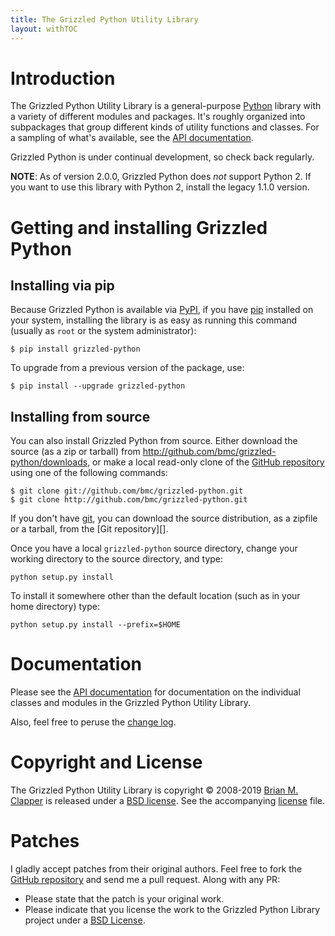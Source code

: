 ```yaml
---
title: The Grizzled Python Utility Library
layout: withTOC
---
```


# Introduction

The Grizzled Python Utility Library is a general-purpose [Python][] library
with a variety of different modules and packages. It's roughly organized
into subpackages that group different kinds of utility functions and
classes. For a sampling of what's available, see the [API documentation][].

Grizzled Python is under continual development, so check back regularly.

**NOTE**: As of version 2.0.0, Grizzled Python does _not_ support Python 2.
If you want to use this library with Python 2, install the legacy 1.1.0
version.

# Getting and installing Grizzled Python

## Installing via pip

Because Grizzled Python is available via [PyPI][], if you have
[pip][] installed on your system, installing the library is as easy
as running this command (usually as `root` or the system administrator):

    $ pip install grizzled-python

To upgrade from a previous version of the package, use:

    $ pip install --upgrade grizzled-python

## Installing from source

You can also install Grizzled Python from source. Either download the
source (as a zip or tarball) from
<http://github.com/bmc/grizzled-python/downloads>, or make a local
read-only clone of the [GitHub repository][] using one of the following
commands:

    $ git clone git://github.com/bmc/grizzled-python.git
    $ git clone http://github.com/bmc/grizzled-python.git

If you don't have [git][], you can download the source distribution, as a
zipfile or a tarball, from the [Git repository][].

Once you have a local `grizzled-python` source directory, change your
working directory to the source directory, and type:

    python setup.py install

To install it somewhere other than the default location (such as in your
home directory) type:

    python setup.py install --prefix=$HOME

# Documentation

Please see the [API documentation][] for documentation on the individual
classes and modules in the Grizzled Python Utility Library.

Also, feel free to peruse the [change log][].

# Copyright and License

The Grizzled Python Utility Library is copyright &copy; 2008-2019
[Brian M. Clapper][] is released under a [BSD license][license]. See the
accompanying [license][] file.

# Patches

I gladly accept patches from their original authors. Feel free to fork
the [GitHub repository][] and send me a pull request. Along with any PR:

* Please state that the patch is your original work.
* Please indicate that you license the work to the Grizzled Python Library
  project under a [BSD License][license].

[license]: https://github.com/bmc/grizzled-python/blob/master/LICENSE.md
[change log]: https://github.com/bmc/grizzled-python/blob/master/CHANGELOG.md
[Python]: http://www.python.org/
[API Documentation]: apidocs/
[Brian M. Clapper]: mailto:bmc@clapper.org
[pip]: http://pip-installer.org/
[PyPI]: http://pypi.python.org/pypi
[GitHub repository]: http://github.com/bmc/grizzled-python
[git]: http://git-scm.com/
